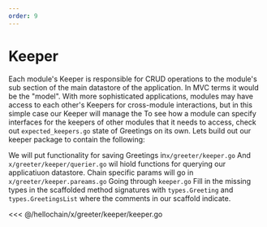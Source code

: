 ```yaml
---
order: 9
---
```


# Keeper

Each module's Keeper is responsible for CRUD operations to the module's sub section of the main datastore
of the application. In MVC terms it would be the "model". With more
sophisticated applications, modules may have access to each other's Keepers for
cross-module interactions,  but in this simple case our Keeper will manage the
To see how a module can specify interfaces for the keepers of other modules that it needs to access, check out `expected_keepers.go`
state of Greetings on its own. Lets build out our keeper package to contain the following:

We will put functionality for saving Greetings in`x/greeter/keeper.go` And `x/greeter/keeper/querier.go` wil hiold functions for querying our applicatiuon datastore.
Chain specific params will go in `x/greeter/keeper.pareams.go`
Going through `keeper.go` Fill in the missing types in the scaffolded method signatures with `types.Greeting` and `types.GreetingsList` where the comments in our scaffold indicate.


<<< @/hellochain/x/greeter/keeper/keeper.go
